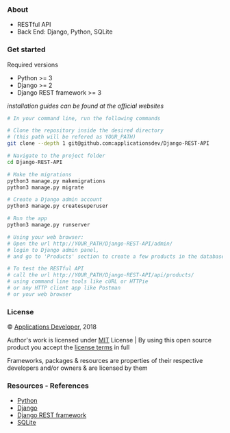 ### About
- RESTful API
- Back End: Django, Python, SQLite

### Get started
Required versions
- Python >= 3
- Django >= 2
- Django REST framework >= 3

<i>installation guides can be found at the official websites</i>

```bash
# In your command line, run the following commands

# Clone the repository inside the desired directory
# (this path will be refered as YOUR_PATH)
git clone --depth 1 git@github.com:applicationsdev/Django-REST-API

# Navigate to the project folder
cd Django-REST-API

# Make the migrations
python3 manage.py makemigrations
python3 manage.py migrate

# Create a Django admin account
python3 manage.py createsuperuser

# Run the app
python3 manage.py runserver

# Using your web browser:
# Open the url http://YOUR_PATH/Django-REST-API/admin/
# login to Django admin panel,
# and go to 'Products' section to create a few products in the database.

# To test the RESTful API
# call the url http://YOUR_PATH/Django-REST-API/api/products/
# using command line tools like cURL or HTTPie
# or any HTTP client app like Postman
# or your web browser

```

### License
&copy; [Applications Developer](https://github.com/applicationsdev?tab=repositories), 2018

Author's work is licensed under [MIT](https://opensource.org/licenses/MIT) License | By using this open source product you accept the [license terms](https://opensource.org/licenses/MIT) in full

Frameworks, packages & resources are properties of their respective developers and/or owners & are licensed by them

### Resources - References
- [Python](https://www.python.org/)
- [Django](https://www.djangoproject.com/)
- [Django REST framework](http://www.django-rest-framework.org/)
- [SQLite](https://www.sqlite.org/index.html)
